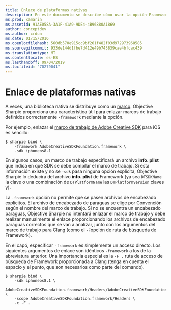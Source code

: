```yaml
---
title: Enlace de plataformas nativas
description: En este documento se describe cómo usar la opción-Framework de Objective Sharpie para crear un enlace a una biblioteca distribuida como un marco de trabajo.
ms.prod: xamarin
ms.assetid: 91AE058A-3A1F-41A9-9DE4-4B96880A1869
author: conceptdev
ms.author: crdun
ms.date: 01/15/2016
ms.openlocfilehash: 560db570e915cc9bf261f482f03d972973968585
ms.sourcegitcommit: 933de144d1fbe7d412e49b743839cae4bfcac439
ms.translationtype: MT
ms.contentlocale: es-ES
ms.lasthandoff: 09/04/2019
ms.locfileid: "70279041"
---
```

# <a name="binding-native-frameworks"></a>Enlace de plataformas nativas

A veces, una biblioteca nativa se distribuye como un [marco](https://developer.apple.com/library/mac/documentation/MacOSX/Conceptual/BPFrameworks/Concepts/WhatAreFrameworks.html). Objective Sharpie proporciona una característica útil para enlazar marcos de trabajo definidos correctamente `-framework` mediante la opción.

Por ejemplo, enlazar el [marco de trabajo de Adobe Creative SDK](https://creativesdk.adobe.com/downloads.html) para iOS es sencillo:

```
$ sharpie bind \
    -framework AdobeCreativeSDKFoundation.framework \
    -sdk iphoneos8.1
```

En algunos casos, un marco de trabajo especificará un archivo **info. plist** que indica en qué SDK se debe compilar el marco de trabajo. Si esta información existe y no se `-sdk` pasa ninguna opción explícita, Objective Sharpie lo deducirá del archivo **info. plist** de Framework (ya sea `DTSDKName` la clave o una combinación de `DTPlatformName` las `DTPlatformVersion` claves y).

La `-framework` opción no permite que se pasen archivos de encabezado explícitos. El archivo de encabezado de paraguas se elige por Convención según el nombre del marco de trabajo. Si no se encuentra un encabezado paraguas, Objective Sharpie no intentará enlazar el marco de trabajo y debe realizar manualmente el enlace proporcionando los archivos de encabezado paraguas correctos que se van a analizar, junto con los argumentos del marco de trabajo para Clang (como el `-F`opción de ruta de búsqueda de Framework).

En el capó, especificar `-framework` es simplemente un acceso directo. Los siguientes argumentos de enlace son idénticos `-framework` a los de la abreviatura anterior.
Una importancia especial es la `-F .` ruta de acceso de búsqueda de Framework proporcionada a Clang (tenga en cuenta el espacio y el punto, que son necesarios como parte del comando).

```
$ sharpie bind \
    -sdk iphoneos8.1 \
    AdobeCreativeSDKFoundation.framework/Headers/AdobeCreativeSDKFoundation.h \
    -scope AdobeCreativeSDKFoundation.framework/Headers \
    -c -F .
```
